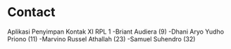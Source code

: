 # Contact
Aplikasi Penyimpan Kontak XI RPL 1 -Briant Audiera (9) -Dhani Aryo Yudho Priono (11) -Marvino Russel Athallah (23) -Samuel Suhendro (32)
